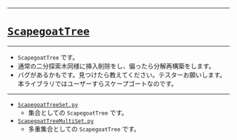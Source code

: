 _____

# [`ScapegoatTree`](https://github.com/titan-23/Library_py/blob/main/DataStructures/ScapegoatTree)

_____

- `ScapegoatTree` です。
- 通常の二分探索木同様に挿入削除をし、偏ったら分解再構築をします。
- バグがあるかもです。見つけたら教えてください。テスターお願いします。本ライブラリではユーザーすらスケープゴートなのです。

_____

- [`ScapegoatTreeSet.py`](./ScapegoatTreeSet.md)
  - 集合としての `ScapegoatTree` です。
- [`ScapegoatTreeMultiSet.py`](./ScapegoatTreeMultiset.md)
  - 多重集合としての `ScapegoatTree` です。
